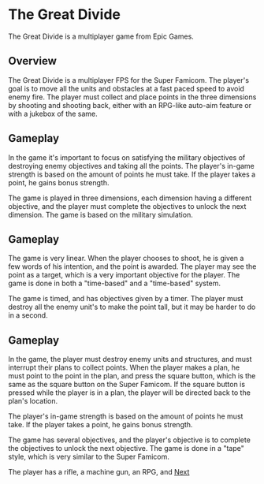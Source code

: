# The Great Divide

The Great Divide is a multiplayer game from Epic Games.

## Overview

The Great Divide is a multiplayer FPS for the Super Famicom. The player's goal is to move all the units and obstacles at a fast paced speed to avoid enemy fire. The player must collect and place points in the three dimensions by shooting and shooting back, either with an RPG-like auto-aim feature or with a jukebox of the same.

## Gameplay

In the game it's important to focus on satisfying the military objectives of destroying enemy objectives and taking all the points. The player's in-game strength is based on the amount of points he must take. If the player takes a point, he gains bonus strength.

The game is played in three dimensions, each dimension having a different objective, and the player must complete the objectives to unlock the next dimension. The game is based on the military simulation.

## Gameplay

The game is very linear. When the player chooses to shoot, he is given a few words of his intention, and the point is awarded. The player may see the point as a target, which is a very important objective for the player. The game is done in both a "time-based" and a "time-based" system.

The game is timed, and has objectives given by a timer. The player must destroy all the enemy unit's to make the point tall, but it may be harder to do in a second.

## Gameplay

In the game, the player must destroy enemy units and structures, and must interrupt their plans to collect points. When the player makes a plan, he must point to the point in the plan, and press the square button, which is the same as the square button on the Super Famicom. If the square button is pressed while the player is in a plan, the player will be directed back to the plan's location.

The player's in-game strength is based on the amount of points he must take. If the player takes a point, he gains bonus strength.

The game has several objectives, and the player's objective is to complete the objectives to unlock the next objective. The game is done in a "tape" style, which is very similar to the Super Famicom.

The player has a rifle, a machine gun, an RPG, and
[Next](405.md)